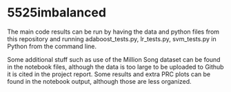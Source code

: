 # 5525imbalanced

The main code results can be run by having the data and python files from this repository and running adaboost_tests.py, lr_tests.py, svm_tests.py in Python from the command line. 

Some additional stuff such as use of the Million Song dataset can be found in the notebook files, although the data is too large to be uploaded to Github it is cited in the project report. Some results and extra PRC plots can be found in the notebook output, although those are less organized.

